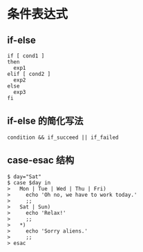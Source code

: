 # 条件表达式

## if-else

```shell
if [ cond1 ]
then
  exp1
elif [ cond2 ]
  exp2
else
  exp3
fi
```

## if-else 的简化写法

```shell
condition && if_succeed || if_failed
```

## case-esac 结构

```shell
$ day="Sat"
$ case $day in
>   Mon | Tue | Wed | Thu | Fri)
>     echo 'Oh no, we have to work today.'
>     ;;
>   Sat | Sun)
>     echo 'Relax!'
>     ;;
>   *)
>     echo 'Sorry aliens.'
>     ;;
> esac
```
